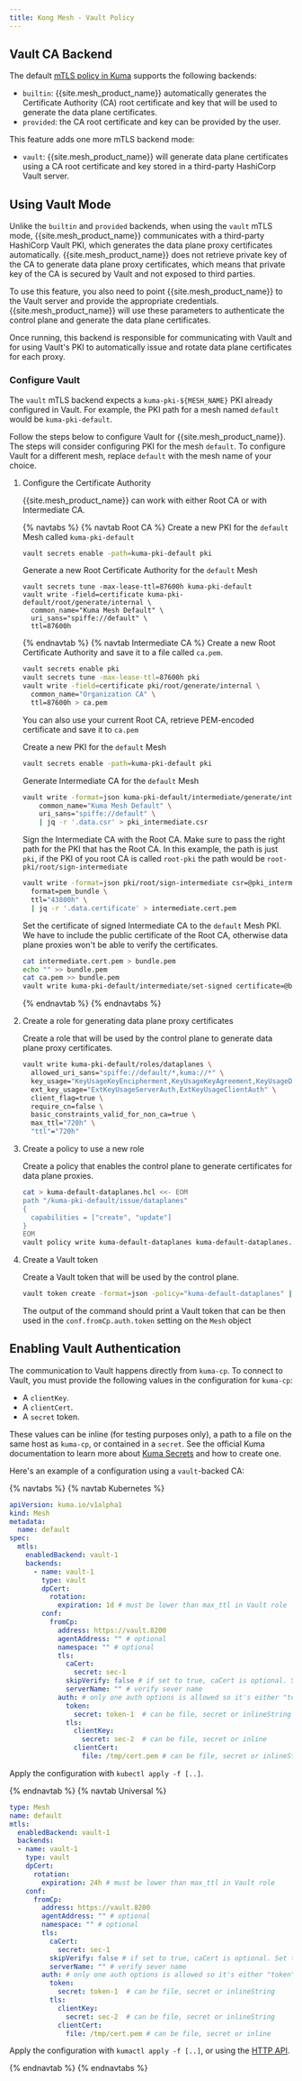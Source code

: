 ```yaml
---
title: Kong Mesh - Vault Policy
---
```


## Vault CA Backend

The default [mTLS policy in Kuma](https://kuma.io/docs/latest/policies/mutual-tls/)
supports the following backends:

* `builtin`: {{site.mesh_product_name}} automatically generates the Certificate
Authority (CA) root certificate and key that will be used to generate the data
plane certificates.
* `provided`: the CA root certificate and key can be provided by the user.

This feature adds one more mTLS backend mode:

* `vault`: {{site.mesh_product_name}} will generate data plane certificates
using a CA root certificate and key stored in a third-party HashiCorp Vault
server.

## Using Vault Mode

Unlike the `builtin` and `provided` backends, when using the `vault` mTLS mode,
{{site.mesh_product_name}} communicates with a third-party HashiCorp Vault PKI,
which generates the data plane proxy certificates automatically.
{{site.mesh_product_name}} does not retrieve private key of the CA to generate data plane proxy certificates,
which means that private key of the CA is secured by Vault and not exposed to third parties.

To use this feature, you also need to point {{site.mesh_product_name}} to the
Vault server and provide the appropriate credentials. {{site.mesh_product_name}}
will use these parameters to authenticate the control plane and generate the
data plane certificates.

Once running, this backend is responsible for communicating with Vault and for
using Vault's PKI to automatically issue and rotate data plane certificates for
each proxy.

### Configure Vault

The `vault` mTLS backend expects a `kuma-pki-${MESH_NAME}` PKI already
configured in Vault. For example, the PKI path for a mesh named `default` would
be `kuma-pki-default`.

Follow the steps below to configure Vault for {{site.mesh_product_name}}.
The steps will consider configuring PKI for the mesh `default`.
To configure Vault for a different mesh, replace `default` with the mesh name of your choice.

1. Configure the Certificate Authority

    {{site.mesh_product_name}} can work with either Root CA or with Intermediate CA.
    
    {% navtabs %}
    {% navtab Root CA %}
    Create a new PKI for the `default` Mesh called `kuma-pki-default`
    ```sh
    vault secrets enable -path=kuma-pki-default pki
    ```
    Generate a new Root Certificate Authority for the `default` Mesh
    ```
    vault secrets tune -max-lease-ttl=87600h kuma-pki-default
    vault write -field=certificate kuma-pki-default/root/generate/internal \
      common_name="Kuma Mesh Default" \
      uri_sans="spiffe://default" \
      ttl=87600h
    ```
    {% endnavtab %}
    {% navtab Intermediate CA %}
    Create a new Root Certificate Authority and save it to a file called `ca.pem`.
    ```sh
    vault secrets enable pki
    vault secrets tune -max-lease-ttl=87600h pki
    vault write -field=certificate pki/root/generate/internal \
      common_name="Organization CA" \
      ttl=87600h > ca.pem
    ```
    You can also use your current Root CA, retrieve PEM-encoded certificate and save it to `ca.pem`
    
    Create a new PKI for the `default` Mesh
    ```sh
    vault secrets enable -path=kuma-pki-default pki
    ```
    
    Generate Intermediate CA for the `default` Mesh
    ```sh
    vault write -format=json kuma-pki-default/intermediate/generate/internal \
        common_name="Kuma Mesh Default" \
        uri_sans="spiffe://default" \
        | jq -r '.data.csr' > pki_intermediate.csr
    ```
    
    Sign the Intermediate CA with the Root CA. Make sure to pass the right path for the PKI that has the Root CA.
    In this example, the path is just `pki`, if the PKI of you root CA is called `root-pki` the path would be `root-pki/root/sign-intermediate`   
    ```sh
    vault write -format=json pki/root/sign-intermediate csr=@pki_intermediate.csr \
      format=pem_bundle \
      ttl="43800h" \
      | jq -r '.data.certificate' > intermediate.cert.pem
    ```
    
    Set the certificate of signed Intermediate CA to the `default` Mesh PKI.
    We have to include the public certificate of the Root CA, otherwise data plane proxies won't be able to verify the certificates.
    ```sh
    cat intermediate.cert.pem > bundle.pem
    echo "" >> bundle.pem
    cat ca.pem >> bundle.pem
    vault write kuma-pki-default/intermediate/set-signed certificate=@bundle.pem
    ```
    {% endnavtab %}
    {% endnavtabs %}
    
2. Create a role for generating data plane proxy certificates
   
    Create a role that will be used by the control plane to generate data plane proxy certificates.
    ```sh
    vault write kuma-pki-default/roles/dataplanes \
      allowed_uri_sans="spiffe://default/*,kuma://*" \
      key_usage="KeyUsageKeyEncipherment,KeyUsageKeyAgreement,KeyUsageDigitalSignature" \
      ext_key_usage="ExtKeyUsageServerAuth,ExtKeyUsageClientAuth" \
      client_flag=true \
      require_cn=false \
      basic_constraints_valid_for_non_ca=true \
      max_ttl="720h" \
      "ttl"="720h"
    ```

3. Create a policy to use a new role

    Create a policy that enables the control plane to generate certificates for data plane proxies.
    ```sh
    cat > kuma-default-dataplanes.hcl <<- EOM
    path "/kuma-pki-default/issue/dataplanes"
    {
      capabilities = ["create", "update"]
    }
    EOM
    vault policy write kuma-default-dataplanes kuma-default-dataplanes.hcl
    ```

4. Create a Vault token

    Create a Vault token that will be used by the control plane.
    ```sh
    vault token create -format=json -policy="kuma-default-dataplanes" | jq -r ".auth.client_token"
    ```
    The output of the command should print a Vault token that can be then used in the `conf.fromCp.auth.token` setting on the `Mesh` object

## Enabling Vault Authentication

The communication to Vault happens directly from `kuma-cp`. To connect to
Vault, you must provide the following values in the configuration for `kuma-cp`:

* A `clientKey`.
* A `clientCert`.
* A `secret` token.

These values can be inline (for testing purposes only), a path to a file on the
same host as `kuma-cp`, or contained in a `secret`. See the official Kuma
documentation to learn more about [Kuma Secrets](https://kuma.io/docs/latest/documentation/secrets/)
and how to create one.

Here's an example of a configuration using a `vault`-backed CA:

{% navtabs %}
{% navtab Kubernetes %}

```yaml
apiVersion: kuma.io/v1alpha1
kind: Mesh
metadata:
  name: default
spec:
  mtls:
    enabledBackend: vault-1
    backends:
      - name: vault-1
        type: vault
        dpCert:
          rotation:
            expiration: 1d # must be lower than max_ttl in Vault role
        conf:
          fromCp:
            address: https://vault.8200
            agentAddress: "" # optional
            namespace: "" # optional
            tls:
              caCert:
                secret: sec-1
              skipVerify: false # if set to true, caCert is optional. Set to true only for development
              serverName: "" # verify sever name
            auth: # only one auth options is allowed so it's either "token" or "tls"
              token:
                secret: token-1  # can be file, secret or inlineString
              tls:
                clientKey:
                  secret: sec-2  # can be file, secret or inline
                clientCert:
                  file: /tmp/cert.pem # can be file, secret or inlineString
```

Apply the configuration with `kubectl apply -f [..]`.

{% endnavtab %}
{% navtab Universal %}

```yaml
type: Mesh
name: default
mtls:
  enabledBackend: vault-1
  backends:
  - name: vault-1
    type: vault
    dpCert:
      rotation:
        expiration: 24h # must be lower than max_ttl in Vault role
    conf:
      fromCp:
        address: https://vault.8200
        agentAddress: "" # optional
        namespace: "" # optional
        tls:
          caCert:
            secret: sec-1
          skipVerify: false # if set to true, caCert is optional. Set to true only for development
          serverName: "" # verify sever name
        auth: # only one auth options is allowed so it's either "token" or "tls"
          token:
            secret: token-1  # can be file, secret or inlineString
          tls:
            clientKey:
              secret: sec-2  # can be file, secret or inlineString
            clientCert:
              file: /tmp/cert.pem # can be file, secret or inline
```

Apply the configuration with `kumactl apply -f [..]`, or using the [HTTP API](https://kuma.io/docs/latest/documentation/http-api).

{% endnavtab %}
{% endnavtabs %}
